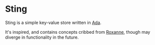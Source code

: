 # Sting

Sting is a simple key-value store written in
[Ada](https://en.wikipedia.org/wiki/Ada_(programming_language)).

It's inspired, and contains concepts cribbed from
[Roxanne](https://github.com/rothrock/Roxanne), though may diverge in
functionality in the future.



